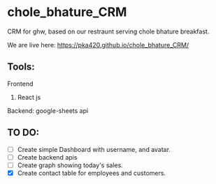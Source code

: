 # chole_bhature_CRM
CRM for ghw, based on our restraunt serving chole bhature breakfast.

We are live here: https://pka420.github.io/chole_bhature_CRM/

## Tools:

Frontend
1. React js

Backend: 
google-sheets api

## TO DO:

- [ ] Create simple Dashboard with username, and avatar.
- [ ] Create backend apis
- [ ] Create graph showing today's sales.
- [X] Create contact table for employees and customers.
